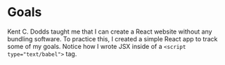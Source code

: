 # Goals

Kent C. Dodds taught me that I can create a React website without any bundling
software. To practice this, I created a simple React app to track some of my
goals. Notice how I wrote JSX inside of a `<script type="text/babel">` tag.
